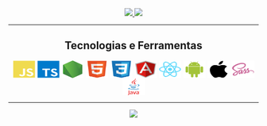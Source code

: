<div align="center">
  <a href="https://github.com/gholiveira29">
    <img height="170em" src="https://github-readme-stats.vercel.app/api?username=gholiveira29&show_icons=true&theme=dracula&include_all_commits=true&count_private=true&disable_animations=true"/>
    <img height="170em" src="https://github-readme-stats.vercel.app/api/top-langs/?username=gholiveira29&layout=compact&langs_count=7&theme=dracula"/>
  </a>
</div>

---

<h2 align="center">Tecnologias e Ferramentas</h2>
<div align="center">
  <img align="center" alt="JavaScript" height="35" width="45" src="https://raw.githubusercontent.com/devicons/devicon/master/icons/javascript/javascript-plain.svg">
  <img align="center" alt="TypeScript" height="35" width="45" src="https://raw.githubusercontent.com/devicons/devicon/master/icons/typescript/typescript-plain.svg">
  <img align="center" alt="Node.js" height="35" width="45" src="https://github.com/devicons/devicon/blob/master/icons/nodejs/nodejs-original.svg">
  <img align="center" alt="HTML5" height="35" width="45" src="https://raw.githubusercontent.com/devicons/devicon/master/icons/html5/html5-original.svg">
  <img align="center" alt="CSS3" height="35" width="45" src="https://raw.githubusercontent.com/devicons/devicon/master/icons/css3/css3-original.svg">
  <img align="center" alt="Angular" height="35" width="45" src="https://github.com/devicons/devicon/blob/master/icons/angularjs/angularjs-original.svg">
  <img align="center" alt="React" height="35" width="45" src="https://github.com/devicons/devicon/blob/master/icons/react/react-original.svg">
  <img align="center" alt="Android" height="35" width="45" src="https://github.com/devicons/devicon/blob/master/icons/android/android-original.svg">
  <img align="center" alt="Apple iOS" height="35" width="45" src="https://github.com/devicons/devicon/blob/master/icons/apple/apple-original.svg">
  <img align="center" alt="Sass" height="35" width="45" src="https://github.com/devicons/devicon/blob/master/icons/sass/sass-original.svg">
  <img align="center" alt="Java" height="35" width="45" src="https://github.com/devicons/devicon/blob/master/icons/java/java-original-wordmark.svg">
</div>

---

<div align="center">
  <a href="https://www.linkedin.com/in/guilherme-oliveira-a530271a7" target="_blank">
    <img src="https://img.shields.io/badge/-LinkedIn-%230077B5?style=for-the-badge&logo=linkedin&logoColor=white" target="_blank">
  </a>
</div>

